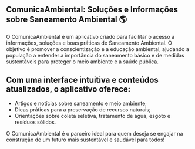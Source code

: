 ## ComunicaAmbiental: Soluções e Informações sobre Saneamento Ambiental 🌎

O ComunicaAmbiental é um aplicativo criado para facilitar o acesso a informações, soluções e boas práticas de Saneamento Ambiental. O objetivo é promover a conscientização e a educação ambiental, ajudando a população a entender a importância do saneamento básico e de medidas sustentáveis para proteger o meio ambiente e a saúde pública.

## Com uma interface intuitiva e conteúdos atualizados, o aplicativo oferece:

- Artigos e notícias sobre saneamento e meio ambiente;
- Dicas práticas para a preservação de recursos naturais;
- Orientações sobre coleta seletiva, tratamento de água, esgoto e resíduos sólidos.

O ComunicaAmbiental é o parceiro ideal para quem deseja se engajar na construção de um futuro mais sustentável e saudável para todos!
